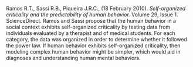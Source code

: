 Ramos R.T., Sassi R.B., Piqueira J.R.C., (18 February 2010). *Self-organized criticality and the predictability of human behavior.* Volume 29, Issue 1. ScienceDirect.
Ramos and Sassi propose that the human behavior in a social context exhibits self-organized criticality by testing data from individuals evaluated by a therapist and of medical students. For each category, the data was organized in order to determine whether it followed the power law.  If human behavior exhibits self-organized criticality, then modeling complex human behavior might be simpler, which would aid in diagnoses and understanding human mental behaviors.
